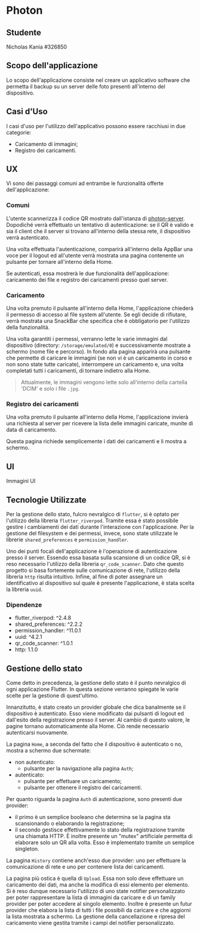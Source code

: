 # Photon
## Studente
Nicholas Kania
#326850

## Scopo dell'applicazione
Lo scopo dell'applicazione consiste nel creare un applicativo software che permetta il backup su un server delle foto presenti all'interno del dispositivo.

## Casi d'Uso
I casi d'uso per l'utilizzo dell'applicativo possono essere racchiusi in due categorie:
- Caricamento di immagini;
- Registro dei caricamenti.

## UX
Vi sono dei passaggi comuni ad entrambe le funzionalità offerte dell'applicazione:

### Comuni
L'utente scannerizza il codice QR mostrato dall'istanza di [photon-server](https://github.com/GeckoNickDeveloper/photon-server). Dopodiché verrà effettuato un tentativo di autenticazione: se il QR è valido e sia il client che il server si trovano all'interno della stessa rete, il dispositivo verrà autenticato.

Una volta effettuata l'autenticazione, comparirà all'interno della AppBar una voce per il logout ed all'utente verrà mostrata una pagina contenente un pulsante per tornare all'interno della Home.

Se autenticati, essa mostrerà le due funzionalità dell'applicazione: caricamento dei file e registro dei caricamenti presso quel server.

### Caricamento
Una volta premuto il pulsante all'interno della Home, l'applicazione chiederà il permesso di accesso al file system all'utente.
Se egli decide di rifiutare, verrà mostrata una SnackBar che specifica che è obbligatorio per l'utilizzo della funzionalità.

Una volta garantiti i permessi, verranno lette le varie immagini dal dispositivo (directory: `/storage/emulated/0`) e successivamente mostrate a schermo (nome file e percorso). In fondo alla pagina apparirà una pulsante che permette di caricare le immagini (se non vi è un caricamento in corso e non sono state tutte caricate), interrompere un caricamento e, una volta completati tutti i caricamenti, di tornare indietro alla Home.

> Attualmente, le immagini vengono lette solo all'interno della cartella 'DCIM' e solo i file `.jpg`.

### Registro dei caricamenti
Una volta premuto il pulsante all'interno della Home, l'applicazione invierà una richiesta al server per ricevere la lista delle immagini caricate, munite di data di caricamento.

Questa pagina richiede semplicemente i dati dei caricamenti e li mostra a schermo. 

## UI
Immagini UI

## Tecnologie Utilizzate
Per la gestione dello stato, fulcro nevralgico di `flutter`, si è optato per l'utilizzo della libreria `flutter_riverpod`. Tramite essa è stato possibile gestire i cambiamenti dei dati durante l'interazione con l'applicazione.
Per la gestione del filesystem e dei permessi, invece, sono state utilizzate le librerie `shared_preferences` e `permission_handler`.

Uno dei punti focali dell'applicazione è l'operazione di autenticazione presso il server. Essendo essa basata sulla scansione di un codice QR, si è reso necessario l'utilizzo della libreria `qr_code_scanner`. Dato che questo progetto si basa fortemente sulle comunicazione di rete, l'utilizzo della libreria `http` risulta intuitivo. Infine, al fine di poter assegnare un identificativo al dispositivo sul quale è presente l'applicazione, è stata scelta la libreria `uuid`.

### Dipendenze
- flutter_riverpod: ^2.4.8
- shared_preferences: ^2.2.2
- permission_handler: ^11.0.1
- uuid: ^4.2.1
- qr_code_scanner: ^1.0.1
- http: 1.1.0

## Gestione dello stato
Come detto in precedenza, la gestione dello stato è il punto nevralgico di ogni applicazione Flutter. In questa sezione verranno spiegate le varie scelte per la gestione di quest'ultimo.

Innanzitutto, è stato creato un provider globale che dica banalmente se il dispositivo è autenticato. Esso viene modificato dai pulsanti di logout ed dall'esito della registrazione presso il server. Al cambio di questo valore, le pagine tornano automaticamente alla Home. Ciò rende necessario autenticarsi nuovamente.

La pagina `Home`, a seconda del fatto che il dispositivo è autenticato o no, mostra a schermo due schermate:
- non autenticato:
	- pulsante per la navigazione alla pagina `Auth`;
- autenticato:
	- pulsante per effettuare un caricamento;
	- pulsante per ottenere il registro dei caricamenti.

Per quanto riguarda la pagina `Auth` di autenticazione, sono presenti due provider:
- il primo è un semplice booleano che determina se la pagina sta scansionando o elaborando la registrazione;
- il secondo gestisce effettivamente lo stato della registrazione tramite una chiamata HTTP.
È inoltre presente un "mutex" artificiale permetta di elaborare solo un QR alla volta. Esso è implementato tramite un semplice singleton.

La pagina `History` contiene anch'esso due provider: uno per effettuare la comunicazione di rete e uno per contenere lista dei caricamenti.

La pagina più ostica è quella di `Upload`. Essa non solo deve effettuare un caricamento dei dati, ma anche la modifica di essi elemento per elemento. Si è reso dunque necessario l'utilizzo di uno state notifier personalizzato per poter rappresentare la lista di immagini da caricare e di un family provider per poter accedere al singolo elemento. Inoltre è presente un futur provider che elabora la lista di tutti i file possibili da caricare e che aggiorni la lista mostrata a schermo. La gestione della cancellazione e ripresa del caricamento viene gestita tramite i campi del notifier personalizzato.